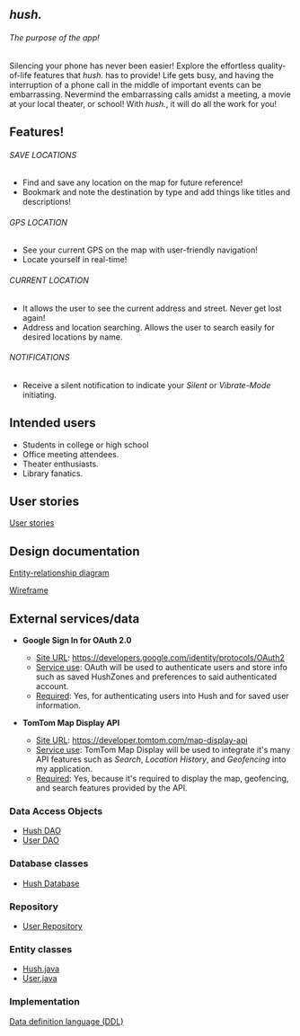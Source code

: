 ## *hush.*

###### The purpose of the app!

Silencing your phone has never been easier! Explore the effortless quality-of-life features that *hush.* has to provide! Life gets busy, and having the interruption of a phone call in the middle of important events can be embarrassing. Nevermind the embarrassing calls amidst a meeting, a movie at your local theater, or school! With *hush.*, it will do all the work for you!
 
## Features!
 
###### SAVE LOCATIONS
 - Find and save any location on the map for future reference!
 - Bookmark and note the destination by type and add things like titles and descriptions!
 
###### GPS LOCATION
 - See your current GPS on the map with user-friendly navigation!
 - Locate yourself in real-time!
 
###### CURRENT LOCATION
 - It allows the user to see the current address and street. Never get lost again!
 - Address and location searching. Allows the user to search easily for desired locations by name.
 
###### NOTIFICATIONS
 - Receive a silent notification to indicate your *Silent* or *Vibrate-Mode* initiating.

## Intended users

 * Students in college or high school
 * Office meeting attendees.
 * Theater enthusiasts.
 * Library fanatics.
 
## User stories  
[User stories](user-stories.md)

## Design documentation
[Entity-relationship diagram](erd.md)

[Wireframe](wire-frame.md)

## External services/data

* <b>Google Sign In for OAuth 2.0</b>

    * <u>Site URL</u>: https://developers.google.com/identity/protocols/OAuth2
    * <u>Service use</u>: OAuth will be used to authenticate users and store info such as saved HushZones and preferences to said authenticated account.
    * <u>Required</u>: Yes, for authenticating users into Hush and for saved user information.
    
* <b>TomTom Map Display API</b> 

    * <u>Site URL</u>: https://developer.tomtom.com/map-display-api
    * <u>Service use</u>: TomTom Map Display will be used to integrate it's many API features such as <i>Search</i>, <i>Location History</i>, and <i>Geofencing</i> into my application.
    * <u>Required</u>: Yes, because it's required to display the map, geofencing, and search features provided by the API.
### Data Access Objects

* [Hush DAO](https://github.com/Vexurion/hush/blob/master/app/src/main/java/edu/cnm/deepdive/hush/model/dao/HushDao.java)
* [User DAO](https://github.com/Vexurion/hush/blob/master/app/src/main/java/edu/cnm/deepdive/hush/model/dao/UserDao.java)

### Database classes

* [Hush Database](https://github.com/Vexurion/hush/blob/master/app/src/main/java/edu/cnm/deepdive/hush/services/HushDatabase.java)

### Repository

* [User Repository](https://github.com/Vexurion/hush/blob/master/app/src/main/java/edu/cnm/deepdive/hush/model/repository/UserRepository.java)

### Entity classes

* [Hush.java](https://github.com/Vexurion/hush/blob/master/app/src/main/java/edu/cnm/deepdive/hush/model/entity/Hush.java)
* [User.java](https://github.com/Vexurion/hush/blob/master/app/src/main/java/edu/cnm/deepdive/hush/model/entity/User.java)

### Implementation

[Data definition language (DDL)](ddl.md)